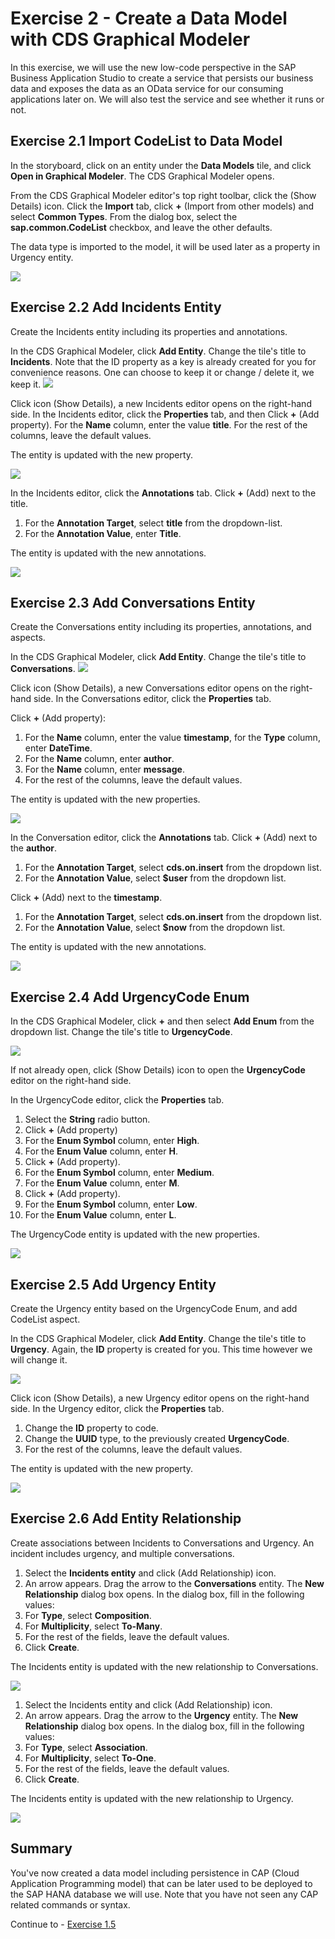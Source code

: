 # Exercise 2 - Create a Data Model with CDS Graphical Modeler

In this exercise, we will use the new low-code perspective in the SAP Business Application Studio to create a service that persists our business data and exposes the data as an OData service for our consuming applications later on.
We will also test the service and see whether it runs or not.
## Exercise 2.1 Import CodeList to Data Model

In the storyboard, click on an entity under the **Data Models** tile, and click **Open in Graphical Modeler**. The CDS Graphical Modeler opens.

From the CDS Graphical Modeler editor's top right toolbar, click the (Show Details) icon.
Click the **Import** tab, click **+** (Import from other models) and select **Common Types**.
From the dialog box, select the **sap.common.CodeList** checkbox, and leave the other defaults.

The data type is imported to the model, it will be used later as a property in Urgency entity.

![](/exercises/Ex2/images/ImportCodeList.png)

## Exercise 2.2 Add Incidents Entity
Create the Incidents entity including its properties and annotations.

In the CDS Graphical Modeler, click **Add Entity**.
Change the tile's title to **Incidents**.
Note that the ID property as a key is already created for you for convenience reasons. One can choose to keep it or change / delete it, we keep it.
![](/exercises/Ex2/images/Incidents.png)

Click icon (Show Details), a new Incidents editor opens on the right-hand side.
In the Incidents editor, click the **Properties** tab, and then Click **+** (Add property).
For the **Name** column, enter the value **title**.
For the rest of the columns, leave the default values.

The entity is updated with the new property.

![](/exercises/Ex2/images/IncidentsProperties.png)

In the Incidents editor, click the **Annotations** tab.
Click  **+** (Add) next to the title.
1. For the **Annotation Target**, select **title** from the dropdown-list.
2. For the **Annotation Value**, enter **Title**.
   
The entity is updated with the new annotations.

![](/exercises/Ex2/images/IncidentsAnnotation.png)

## Exercise 2.3 Add Conversations Entity
Create the Conversations entity including its properties, annotations, and aspects.

In the CDS Graphical Modeler, click **Add Entity**.
Change the tile's title to **Conversations**.
![](/exercises/Ex2/images/ConversationsEntity.png)

Click icon (Show Details), a new Conversations editor opens on the right-hand side.
In the Conversations editor, click the **Properties** tab.

Click **+** (Add property):
1. For the **Name** column, enter the value **timestamp**, for the **Type** column, enter **DateTime**.
2. For the **Name** column, enter **author**.
3. For the **Name** column, enter **message**.
4. For the rest of the columns, leave the default values.

The entity is updated with the new properties.

![](/exercises/Ex2/images/ConversationsProperties.png)

In the Conversation editor, click the **Annotations** tab.
Click **+** (Add) next to the **author**.
1. For the **Annotation Target**, select **cds.on.insert** from the dropdown list.
2. For the **Annotation Value**, select **$user** from the dropdown list.
   
Click **+** (Add) next to the **timestamp**.
1. For the **Annotation Target**, select **cds.on.insert** from the dropdown list.
2. For the **Annotation Value**, select **$now** from the dropdown list.

The entity is updated with the new annotations.

![](/exercises/Ex2/images/ConversationsAnnotations.png)

## Exercise 2.4 Add UrgencyCode Enum

In the CDS Graphical Modeler, click **+** and then select **Add Enum** from the dropdown list.
Change the tile's title to **UrgencyCode**.

![](/exercises/Ex2/images/UrgencyCodeEnum.png)

If not already open, click (Show Details) icon to open the **UrgencyCode** editor on the right-hand side.

In the UrgencyCode editor, click the **Properties** tab.
1. Select the **String** radio button.
2. Click **+** (Add property)   
3. For the **Enum Symbol** column, enter **High**.
4. For the **Enum Value** column, enter **H**.
5. Click **+** (Add property).   
6. For the **Enum Symbol** column, enter **Medium**.
7. For the **Enum Value** column, enter **M**.
8. Click **+** (Add property).   
9. For the **Enum Symbol** column, enter **Low**.
10. For the **Enum Value** column, enter **L**.
    
The UrgencyCode entity is updated with the new properties.

![](/exercises/Ex2/images/UrgencyCodeProperties.png)

## Exercise 2.5 Add Urgency Entity
Create the Urgency entity based on the UrgencyCode Enum, and add CodeList aspect.

In the CDS Graphical Modeler, click **Add Entity**.
Change the tile's title to **Urgency**.
Again, the **ID** property is created for you. This time however we will change it.

![](/exercises/Ex2/images/UrgencyEntity.png)

Click icon (Show Details), a new Urgency editor opens on the right-hand side.
In the Urgency editor, click the **Properties** tab.

1. Change the **ID** property to code.
3. Change the **UUID** type, to the previously created **UrgencyCode**.
3. For the rest of the columns, leave the default values.

The entity is updated with the new property.

![](/exercises/Ex2/images/UrgencyProperties.png)


## Exercise 2.6 Add Entity Relationship

Create associations between Incidents to Conversations and Urgency. An incident includes urgency, and multiple conversations.

1. Select the **Incidents entity** and click (Add Relationship) icon.
2. An arrow appears. Drag the arrow to the **Conversations** entity.
The **New Relationship** dialog box opens.
In the dialog box, fill in the following values:
1. For **Type**, select **Composition**.
2. For **Multiplicity**, select **To-Many**.
3. For the rest of the fields, leave the default values.
4. Click **Create**.
   
The Incidents entity is updated with the new relationship to Conversations.

![](/exercises/Ex2/images/IncidentsConversationRelationship.png)

1. Select the Incidents entity and click (Add Relationship) icon.
2. An arrow appears. Drag the arrow to the **Urgency** entity.
The **New Relationship** dialog box opens.
In the dialog box, fill in the following values:
1. For **Type**, select **Association**.
2. For **Multiplicity**, select **To-One**.
3. For the rest of the fields, leave the default values.
4. Click **Create**.
   
The Incidents entity is updated with the new relationship to Urgency.

![](/exercises/Ex2/images/IncidentsUrgencyRelationship.png)

## Summary

You've now created a data model including persistence in CAP (Cloud Application Programming model) that can be later used to be deployed to the SAP HANA database we will use. Note that you have not seen any CAP related commands or syntax.

Continue to - [Exercise 1.5](../ex1.5/README.md)
